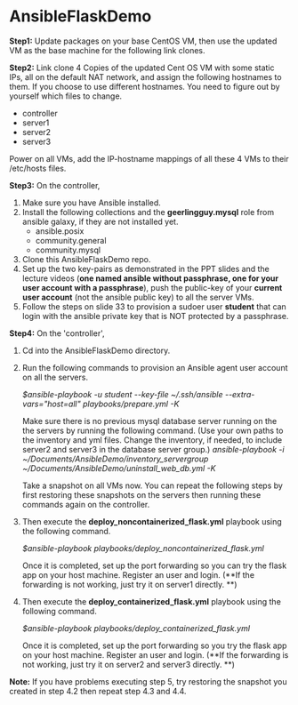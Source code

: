 # AnsibleFlaskDemo

**Step1:**
Update packages on your base CentOS VM, then use the updated VM as the base machine for the following link clones.

**Step2:**
Link clone 4 Copies of the updated Cent OS VM with some static IPs, all on the default NAT network, and assign the following hostnames to them. If you choose to use different hostnames. You need to figure out by yourself which files to change.
- controller
- server1
- server2
- server3

Power on all VMs, add the IP-hostname mappings of all these 4 VMs to their /etc/hosts files.

**Step3:**
On the controller, 

 1. Make sure you have Ansible installed.
 2. Install the following collections and the **geerlingguy.mysql** role from ansible galaxy, if they are not installed yet.
	- ansible.posix
	- community.general
	- community.mysql
 3. Clone this AnsibleFlaskDemo repo.
 4. Set up the two key-pairs as demonstrated in the PPT slides and the lecture videos (**one named ansible without passphrase, one for your user account with a passphrase**), push the public-key of your **current user account** (not the ansible public key) to all the server VMs.
 5. Follow the steps on slide 33 to provision a sudoer user **student** that can login with the ansible private key that is NOT protected by a passphrase.  

**Step4:**
On the 'controller', 

 1. Cd into the AnsibleFlaskDemo directory.
 2. Run the following commands to provision an Ansible agent user account on all the servers. 
 	
    *$ansible-playbook -u student --key-file ~/.ssh/ansible --extra-vars="host=all" playbooks/prepare.yml -K*

    Make sure there is no previous mysql database server running on the the servers by running the following command. 
    (Use your own paths to the inventory and yml files. Change the inventory, if needed, to include server2 and server3 in the database server group.)
    *ansible-playbook -i ~/Documents/AnsibleDemo/inventory_servergroup ~/Documents/AnsibleDemo/uninstall_web_db.yml -K*
    
    Take a snapshot on all VMs now. You can repeat the following steps by first restoring these snapshots on the servers then running these commands again on the controller.

4. Then execute the **deploy_noncontainerized_flask.yml** playbook using the following command.

     *$ansible-playbook playbooks/deploy_noncontainerized_flask.yml*

	Once it is completed, set up the port forwarding so you can try the flask app on your host machine. Register an user and login.
	(**If the forwarding is not working, just try it on server1 directly. **)

5. Then execute the **deploy_containerized_flask.yml** playbook using the following command.

     *$ansible-playbook playbooks/deploy_containerized_flask.yml*
	
	Once it is completed, set up the port forwarding so you try the flask app on your host machine. Register an user and login.
	(**If the forwarding is not working, just try it on server2 and server3 directly. **)

**Note:**
If you have problems executing step 5, try restoring the snapshot you created in step 4.2 then repeat step 4.3 and 4.4.
